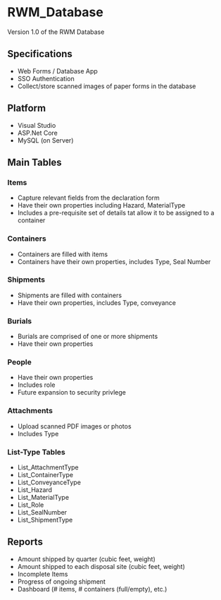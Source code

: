 # RWM_Database
Version 1.0 of the RWM Database

## Specifications
* Web Forms / Database App
* SSO Authentication
* Collect/store scanned images of paper forms in the database

## Platform
* Visual Studio
* ASP.Net Core
* MySQL (on Server)

## Main Tables

### Items
* Capture relevant fields from the declaration form
* Have their own properties including Hazard, MaterialType
* Includes a pre-requisite set of details tat allow it to be assigned to a container

### Containers
* Containers are filled with items
* Containers have their own properties, includes Type, Seal Number

### Shipments
* Shipments are filled with containers
* Have their own properties, includes Type, conveyance

### Burials
* Burials are comprised of one or more shipments
* Have their own properties

### People
* Have their own properties
* Includes role
* Future expansion to security privlege

### Attachments
* Upload scanned PDF images or photos
* Includes Type

### List-Type Tables
* List_AttachmentType
* List_ContainerType
* List_ConveyanceType
* List_Hazard
* List_MaterialType
* List_Role
* List_SealNumber
* List_ShipmentType

## Reports
* Amount shipped by quarter (cubic feet, weight)
* Amount shipped to each disposal site (cubic feet, weight)
* Incomplete Items
* Progress of ongoing shipment
* Dashboard (# items, # containers (full/empty), etc.)
